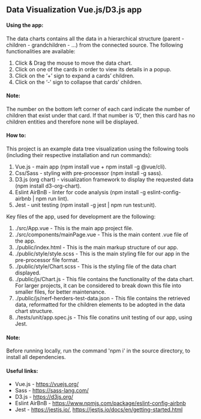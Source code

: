 <h2>Data Visualization Vue.js/D3.js app</h2>

<h4>Using the app:</h4>

The data charts contains all the data in a hierarchical structure (parent - children - grandchildren - …) from the connected source.
The following functionalities are available:
1. Click & Drag the mouse to move the data chart.
2. Click on one of the cards in order to view its details in a popup.
3. Click on the ‘+’ sign to expand a cards’ children.
4. Click on the ‘-’ sign to collapse that cards’ children.

<h4>Note:</h4> The number on the bottom left corner of each card indicate the number of children that exist under that card. If that number is ‘0’, then this card has no children entities and therefore none will be displayed.

<h4>How to:</h4>

This project is an example data tree visualization using the following tools (including their respective installation and run commands):
1. Vue.js - main app (npm install vue + npm install -g @vue/cli).
2. Css/Sass - styling with pre-processor (npm install -g sass).
3. D3.js (org chart) - visualization framework to display the requested data (npm install d3-org-chart).
4. Eslint AirBnB - linter for code analysis (npm install -g eslint-config-airbnb | npm run lint).
5. Jest - unit testing (npm install -g jest | npm run test:unit).

Key files of the app, used for development are the following:
1. ./src/App.vue - This is the main app project file.
2. ./src/components/mainPage.vue - This is the main content .vue file of the app.
3. ./public/index.html - This is the main markup structure of our app.
4. ./public/style/style.scss - This is the main styling file for our app in the pre-processor file format.
5. ./public/style/Chart.scss - This is the styling file of the data chart displayed.
6. ./public/js/Chart.js - This file contains the functionality of the data chart. For larger projects, it can be considered to break down this file into smaller files, for better maintenance.
7. ./public/js/nerf-herders-test-data.json - This file contains the retrieved data, reformatted for the children elements to be adopted in the data chart structure.
8. ./tests/unit/app.spec.js - This file conatins unit testing of our app, using Jest.

<h4>Note:</h4> Before running locally, run the command 'npm i' in the source directory, to install all dependencies.

<h4>Useful links:</h4>

* Vue.js - https://vuejs.org/
* Sass - https://sass-lang.com/
* D3.js - https://d3js.org/
* Eslint AirBnB - https://www.npmjs.com/package/eslint-config-airbnb
* Jest - https://jestjs.io/, https://jestjs.io/docs/en/getting-started.html
